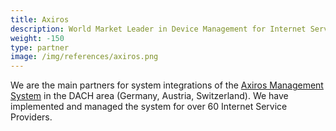 ```yaml
---
title: Axiros
description: World Market Leader in Device Management for Internet Service Providers
weight: -150
type: partner
image: /img/references/axiros.png
---
```

We are the main partners for system integrations of the [Axiros Management System](https://www.axiros.com/) in the DACH area (Germany, Austria, Switzerland). We have implemented and managed the system for over 60 Internet Service Providers.
